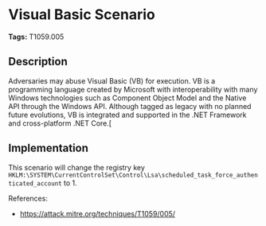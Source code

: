 # Visual Basic Scenario

**Tags:** T1059.005

## Description

Adversaries may abuse Visual Basic (VB) for execution. VB is a programming language created by Microsoft with interoperability with many Windows technologies such as Component Object Model and the Native API through the Windows API. Although tagged as legacy with no planned future evolutions, VB is integrated and supported in the .NET Framework and cross-platform .NET Core.[

## Implementation

This scenario will change the registry key `HKLM:\SYSTEM\CurrentControlSet\Control\Lsa\scheduled_task_force_authenticated_account` to 1.

References:

- https://attack.mitre.org/techniques/T1059/005/